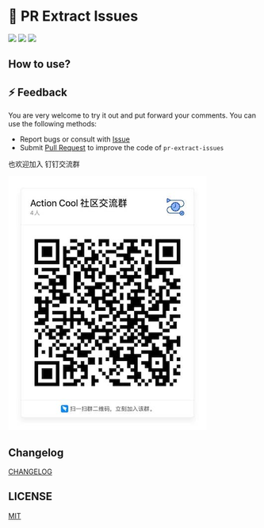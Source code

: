 # 🤠 PR Extract Issues

![](https://img.shields.io/github/workflow/status/actions-cool/pr-extract-issues/CI?style=flat-square)
[![](https://img.shields.io/badge/marketplace-pr--extract--issues-blueviolet?style=flat-square)](https://github.com/marketplace/actions/pr-extract-issues)
[![](https://img.shields.io/github/v/release/actions-cool/pr-extract-issues?style=flat-square&color=orange)](https://github.com/actions-cool/pr-extract-issues/releases)

## How to use?



## ⚡ Feedback

You are very welcome to try it out and put forward your comments. You can use the following methods:

- Report bugs or consult with [Issue](https://github.com/actions-cool/pr-extract-issues/issues)
- Submit [Pull Request](https://github.com/actions-cool/pr-extract-issues/pulls) to improve the code of `pr-extract-issues`

也欢迎加入 钉钉交流群

![](https://github.com/actions-cool/resources/blob/main/dingding.jpeg?raw=true)

## Changelog

[CHANGELOG](./CHANGELOG.md)

## LICENSE

[MIT](./LICENSE)
